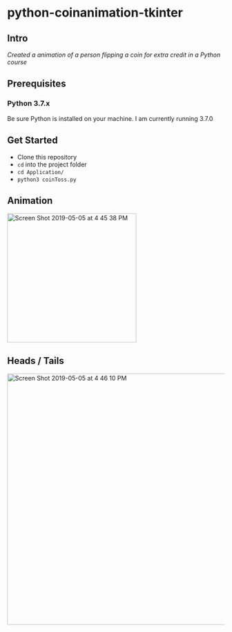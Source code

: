 # python-coinanimation-tkinter

## Intro
*Created a animation of a person flipping a coin for extra credit in a Python course*

## Prerequisites

### Python 3.7.x
Be sure Python is installed on your machine. I am currently running 3.7.0

## Get Started
* Clone this repository
* `cd` into the project folder
* `cd Application/`
* `python3 coinToss.py`

## Animation
<img width="299" alt="Screen Shot 2019-05-05 at 4 45 38 PM" src="https://user-images.githubusercontent.com/23105078/57200930-35628e00-6f57-11e9-8a03-b38d8f0829d4.png">

## Heads / Tails
<img width="582" alt="Screen Shot 2019-05-05 at 4 46 10 PM" src="https://user-images.githubusercontent.com/23105078/57200932-3abfd880-6f57-11e9-97bf-f02e1c2fb072.png">
